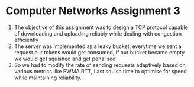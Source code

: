 # Computer Networks Assignment 3

1. The objective of this assignment was to design a TCP protocol capable of downloading and uploading reliably while dealing with congestion efficiently
2. The server was implemented as a leaky bucket, everytime we sent a request our tokens would get consumed, if our bucket became empty we would get squished and get penalised
3. So we had to modify the rate of sending requests adaptively based on various metrics like EWMA RTT, Last squish time to optimise for speed while maintaining reliability.
